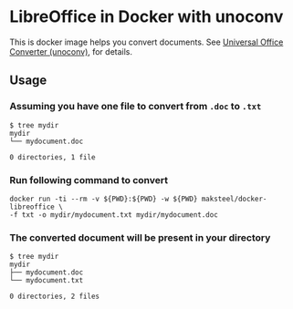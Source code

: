 # LibreOffice in Docker with unoconv

This is docker image helps you convert documents. See  [Universal Office Converter (unoconv)](https://github.com/dagwieers/unoconv), for details.

## Usage

### Assuming you have one file to convert from `.doc` to `.txt`
```
$ tree mydir
mydir
└── mydocument.doc

0 directories, 1 file
```


### Run following command to convert

```
docker run -ti --rm -v ${PWD}:${PWD} -w ${PWD} maksteel/docker-libreoffice \
-f txt -o mydir/mydocument.txt mydir/mydocument.doc
```

### The converted document will be present in your directory
```
$ tree mydir
mydir
├── mydocument.doc
└── mydocument.txt

0 directories, 2 files
```
